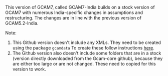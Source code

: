This version of GCAM7, called GCAM7-India builds on a stock version of GCAM7 with numerous India-specific changes in assumptions and restructuring. 
The changes are in line with the previous version of GCAM5.2-India.

Note:
1. This Github version doesn't include any XMLs. They need to be created using the package `gcamdata` To create these follow instructions [here](https://jgcri.github.io/gcamdata/articles/getting-started/getting-started.html).
2. The Github version also doesn't include some folders that are in a stock (version directly downloaded from the Gcam-core github), because they are either too large or are not changed. These need to copied for this version to work.
